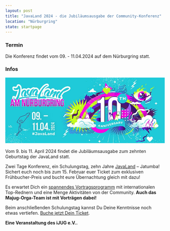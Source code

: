 ```yaml
---
layout: post
title: "JavaLand 2024 - die Jubiläumsausgabe der Community-Konferenz"
location: "Nürburgring"
state: startpage
---
```



### Termin
Die Konferenz findet vom 09. - 11.04.2024 auf dem Nürburgring statt.

### Infos

<a href="https://www.javaland.eu"><img src="/public/img/javaland_2024.png"/></a>

Vom 9. bis 11. April 2024 findet die Jubiläumsausgabe zum zehnten Geburtstag der JavaLand statt. 

Zwei Tage Konferenz, ein Schulungstag, zehn Jahre [JavaLand](https://www.javaland.eu/de/home/) – Jatumba! Sichert euch noch bis zum 15. Februar euer Ticket zum exklusiven Frühbucher-Preis und bucht eure Übernachtung gleich mit dazu!

Es erwartet Dich ein [spannendes Vortragsprogramm](https://meine.doag.org/events/javaland/2024/agenda/#eventDay.1712613600) mit internationalen Top-Rednern und eine Menge Aktivitäten von der Community. **Auch das Majug-Orga-Team ist mit Vorträgen dabei!**


Beim anschließenden Schulungstag kannst Du Deine Kenntnisse noch etwas vertiefen. [Buche jetzt Dein Ticket](https://meine.doag.org/events/javaland/shop/).


**Eine Veranstaltung des iJUG e.V..**
